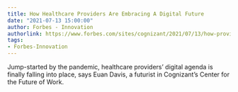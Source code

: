 ```yaml
---
title: How Healthcare Providers Are Embracing A Digital Future
date: "2021-07-13 15:00:00"
author: Forbes - Innovation
authorlink: https://www.forbes.com/sites/cognizant/2021/07/13/how-providers-are-embracing-a-digital-future/
tags:
- Forbes-Innovation
---
```

Jump-started by the pandemic, healthcare providers’ digital agenda is finally falling into place, says Euan Davis, a futurist in Cognizant’s Center for the Future of Work.